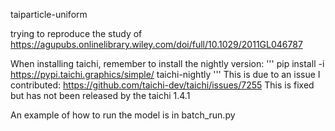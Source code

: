  taiparticle-uniform

trying to reproduce the study of https://agupubs.onlinelibrary.wiley.com/doi/full/10.1029/2011GL046787

When installing taichi, remember to install the nightly version:
'''
pip install -i https://pypi.taichi.graphics/simple/ taichi-nightly
'''
This is due to an issue I contributed: https://github.com/taichi-dev/taichi/issues/7255
This is fixed but has not been released by the taichi 1.4.1

An example of how to run the model is in batch_run.py